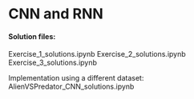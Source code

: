 # CNN and RNN

#### Solution files:

Exercise_1_solutions.ipynb
Exercise_2_solutions.ipynb
Exercise_3_solutions.ipynb

Implementation using a different dataset: AlienVSPredator_CNN_solutions.ipynb
